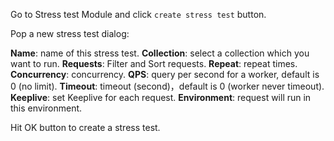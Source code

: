 Go to Stress test Module and click `create stress test` button.

Pop a new stress test dialog:

**Name**: name of this stress test.
**Collection**: select a collection which you want to run.
**Requests**: Filter and Sort requests.
**Repeat**: repeat times.
**Concurrency**: concurrency.
**QPS**: query per second for a worker, default is 0 (no limit).
**Timeout**: timeout (second)，default is 0 (worker never timeout).
**Keeplive**: set Keeplive for each request.
**Environment**: request will run in this environment.

Hit OK button to create a stress test.